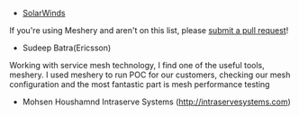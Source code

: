 - [SolarWinds](https://solarwinds.com)

If you're using Meshery and aren't on this list, please [submit a pull request](https://github.com/layer5io/meshery/pulls)!
- Sudeep Batra(Ericsson)

Working with service mesh technology, I find one of the useful tools, meshery. I used meshery to run POC for our customers, checking our mesh configuration and the most fantastic part is mesh performance testing 
- Mohsen Houshamnd Intraserve Systems (http://intraservesystems.com)
